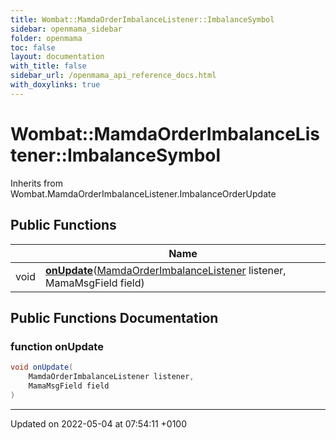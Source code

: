 ```yaml
---
title: Wombat::MamdaOrderImbalanceListener::ImbalanceSymbol
sidebar: openmama_sidebar
folder: openmama
toc: false
layout: documentation
with_title: false
sidebar_url: /openmama_api_reference_docs.html
with_doxylinks: true
---
```


# Wombat::MamdaOrderImbalanceListener::ImbalanceSymbol





Inherits from Wombat.MamdaOrderImbalanceListener.ImbalanceOrderUpdate

## Public Functions

|                | Name           |
| -------------- | -------------- |
| void | **[onUpdate](classWombat_1_1MamdaOrderImbalanceListener_1_1ImbalanceSymbol.html#function-onupdate)**([MamdaOrderImbalanceListener](classWombat_1_1MamdaOrderImbalanceListener.html) listener, MamaMsgField field) |

## Public Functions Documentation

### function onUpdate

```csharp
void onUpdate(
    MamdaOrderImbalanceListener listener,
    MamaMsgField field
)
```


-------------------------------

Updated on 2022-05-04 at 07:54:11 +0100